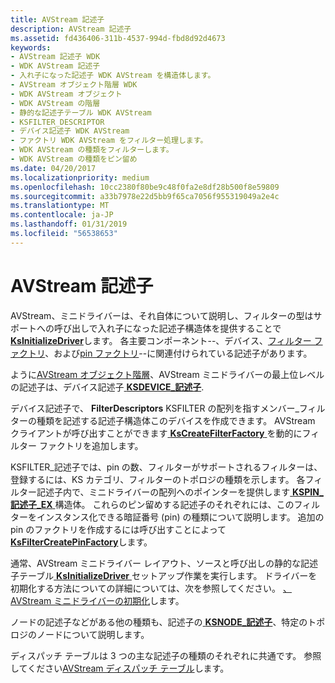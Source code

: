 ```yaml
---
title: AVStream 記述子
description: AVStream 記述子
ms.assetid: fd436406-311b-4537-994d-fbd8d92d4673
keywords:
- AVStream 記述子 WDK
- WDK AVStream 記述子
- 入れ子になった記述子 WDK AVStream を構造体します。
- AVStream オブジェクト階層 WDK
- WDK AVStream オブジェクト
- WDK AVStream の階層
- 静的な記述子テーブル WDK AVStream
- KSFILTER_DESCRIPTOR
- デバイス記述子 WDK AVStream
- ファクトリ WDK AVStream をフィルター処理します。
- WDK AVStream の種類をフィルターします。
- WDK AVStream の種類をピン留め
ms.date: 04/20/2017
ms.localizationpriority: medium
ms.openlocfilehash: 10cc2380f80be9c48f0fa2e8df28b500f8e59809
ms.sourcegitcommit: a33b7978e22d5bb9f65ca7056f955319049a2e4c
ms.translationtype: MT
ms.contentlocale: ja-JP
ms.lasthandoff: 01/31/2019
ms.locfileid: "56538653"
---
```

# <a name="avstream-descriptors"></a>AVStream 記述子





AVStream、ミニドライバーは、それ自体について説明し、フィルターの型はサポートへの呼び出しで入れ子になった記述子構造体を提供することで[ **KsInitializeDriver**](https://msdn.microsoft.com/library/windows/hardware/ff562683)します。 各主要コンポーネント--、デバイス、[フィルター ファクトリ](https://msdn.microsoft.com/library/windows/hardware/ff536385)、および[pin ファクトリ](https://msdn.microsoft.com/library/windows/hardware/ff537747)--に関連付けられている記述子があります。

ように[AVStream オブジェクト階層](avstream-object-hierarchy.md)、AVStream ミニドライバーの最上位レベルの記述子は、デバイス記述子[ **KSDEVICE\_記述子**](https://msdn.microsoft.com/library/windows/hardware/ff561691).

デバイス記述子で、 **FilterDescriptors** KSFILTER の配列を指すメンバー\_フィルターの種類を記述する記述子構造体このデバイスを作成できます。 AVStream クライアントが呼び出すことができます[ **KsCreateFilterFactory** ](https://msdn.microsoft.com/library/windows/hardware/ff561650)を動的にフィルター ファクトリを追加します。

KSFILTER\_記述子では、pin の数、フィルターがサポートされるフィルターは、登録するには、KS カテゴリ、フィルターのトポロジの種類を示します。 各フィルター記述子内で、ミニドライバーの配列へのポインターを提供します[ **KSPIN\_記述子\_EX** ](https://msdn.microsoft.com/library/windows/hardware/ff563534)構造体。 これらのピン留めする記述子のそれぞれには、このフィルターをインスタンス化できる暗証番号 (pin) の種類について説明します。 追加の pin のファクトリを作成するには呼び出すことによって[ **KsFilterCreatePinFactory**](https://msdn.microsoft.com/library/windows/hardware/ff562529)します。

通常、AVStream ミニドライバー レイアウト、ソースと呼び出しの静的な記述子テーブル[ **KsInitializeDriver** ](https://msdn.microsoft.com/library/windows/hardware/ff562683)セットアップ作業を実行します。 ドライバーを初期化する方法についての詳細については、次を参照してください。 [、AVStream ミニドライバーの初期化](initializing-an-avstream-minidriver.md)します。

ノードの記述子などがある他の種類も、記述子の[ **KSNODE\_記述子**](https://msdn.microsoft.com/library/windows/hardware/ff563473)、特定のトポロジのノードについて説明します。

ディスパッチ テーブルは 3 つの主な記述子の種類のそれぞれに共通です。 参照してください[AVStream ディスパッチ テーブル](avstream-dispatch-tables.md)します。

 

 




